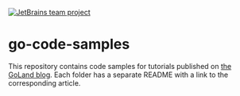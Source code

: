 [![JetBrains team project](https://jb.gg/badges/team.svg)](https://confluence.jetbrains.com/display/ALL/JetBrains+on+GitHub)

# go-code-samples

This repository contains code samples for tutorials published on [the GoLand blog](https://blog.jetbrains.com/go/category/tutorials/). Each folder has a separate README with a link to the corresponding article.

